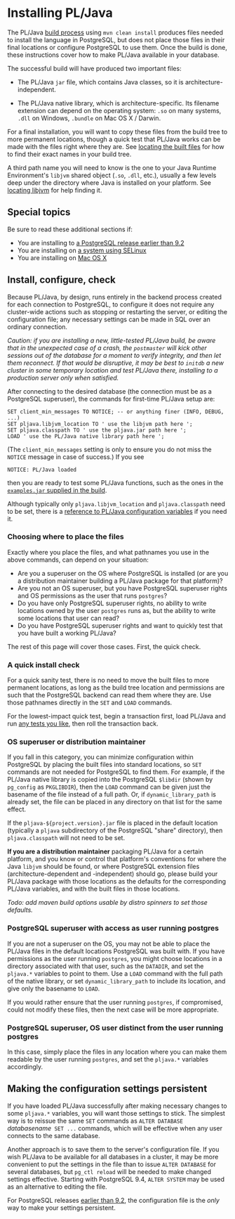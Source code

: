 # Installing PL/Java

The PL/Java [build process][bld] using `mvn clean install` produces files
needed to install the language in PostgreSQL, but does not place those
files in their final locations or configure PostgreSQL to use them.
Once the build is done, these instructions cover how to make PL/Java available
in your database. 

[bld]: ../build/build.html

The successful build will have produced two important files:

* The PL/Java `jar` file, which contains Java classes, so it is
    architecture-independent.

* The PL/Java native library, which is architecture-specific. Its filename
    extension can depend on the operating system: `.so` on many systems,
    `.dll` on Windows, `.bundle` on Mac OS X / Darwin.

For a final installation, you will want to copy these files from the build tree
to more permanent locations, though a quick test that PL/Java works can be made
with the files right where they are. See [locating the built files][locate] for
how to find their exact names in your build tree.

A third path name you will need to know is the one to your Java Runtime
Environment's `libjvm` shared object (`.so`, `.dll`, etc.), usually a few
levels deep under the directory where Java is installed on your platform.
See [locating libjvm][jvmloc] for help finding it.

[locate]: locate.html
[jvmloc]: locatejvm.html

## Special topics

Be sure to read these additional sections if:

* You are installing to [a PostgreSQL release earlier than 9.2][pre92]
* You are installing on [a system using SELinux][selinux]
* You are installing on [Mac OS X][osx]

[pre92]: prepg92.html
[selinux]: selinux.html
[osx]: ../build/macosx.html

## Install, configure, check

Because PL/Java, by design, runs entirely in the backend process created
for each connection to PostgreSQL, to configure it does not require any
cluster-wide actions such as stopping or restarting the server, or editing
the configuration file; any necessary settings can be made in SQL over
an ordinary connection.

_Caution: if you are installing a new, little-tested PL/Java build, be aware
that in the unexpected case of a crash, the `postmaster` will kick other
sessions out of the database for a moment to verify integrity, and then let
them reconnect. If that would be disruptive, it may be best to `initdb` a
new cluster in some temporary location and test PL/Java there, installing to
a production server only when satisfied._

After connecting to the desired database (the connection must be as a
PostgreSQL superuser), the commands for first-time PL/Java setup are:

```
SET client_min_messages TO NOTICE; -- or anything finer (INFO, DEBUG, ...)
SET pljava.libjvm_location TO ' use the libjvm path here ';
SET pljava.classpath TO ' use the pljava.jar path here ';
LOAD ' use the PL/Java native library path here ';
```
(The `client_min_messages` setting is only to ensure you do not miss
the `NOTICE` message in case of success.) If you see

    NOTICE: PL/Java loaded

then you are ready to test some PL/Java functions, such as the ones
in the [`examples.jar` supplied in the build][examples].

[examples]: ../examples/examples.html

Although typically only `pljava.libjvm_location` and `pljava.classpath` need
to be set, there is a [reference to PL/Java configuration variables][varref]
if you need it.

[varref]: ../use/variables.html

### Choosing where to place the files

Exactly where you place the files, and what pathnames you use in the
above commands, can depend on your situation:

* Are you a superuser on the OS where PostgreSQL is installed (or are you
    a distribution maintainer building a PL/Java package for that platform)?
* Are you not an OS superuser, but you have PostgreSQL superuser rights and
    OS permissions as the user that runs `postgres`?
* Do you have only PostgreSQL superuser rights, no ability to write locations
    owned by the user `postgres` runs as, but the ability to write some
    locations that user can read?
* Do you have PostgreSQL superuser rights and want to quickly test that you have
    built a working PL/Java?

The rest of this page will cover those cases. First, the quick check.

### A quick install check

For a quick sanity test, there is no need to move the built files to more
permanent locations, as long as the build tree location and permissions are
such that the PostgreSQL backend can read them where they are. Use those
pathnames directly in the `SET` and `LOAD` commands.

For the lowest-impact quick test, begin a transaction first, load PL/Java
and run [any tests you like][examples], then roll the transaction back.

### OS superuser or distribution maintainer

If you fall in this category, you can minimize configuration within
PostgreSQL by placing the built files into standard locations,
so `SET` commands are not needed for PostgreSQL to find them. For example,
if the PL/Java native library is copied into the PostgreSQL `$libdir`
(shown by `pg_config` as `PKGLIBDIR`), then the `LOAD` command can be
given just the basename of the file instead of a full path. Or, if
`dynamic_library_path` is already set, the file can be placed in any
directory on that list for the same effect.

If the `pljava-${project.version}.jar` file is placed in the default location
(typically a `pljava` subdirectory of the PostgreSQL "share" directory), then
`pljava.classpath` will not need to be set.

**If you are a distribution maintainer** packaging PL/Java for a certain
platform, and you know or control that platform's conventions for where
the Java `libjvm` should be found, or where PostgreSQL extension files
(architecture-dependent and -independent) should go, please build your
PL/Java package with those locations as the defaults for the corresponding
PL/Java variables, and with the built files in those locations.

_Todo: add maven build options usable by distro spinners to set those defaults._

### PostgreSQL superuser with access as user running postgres

If you are not a superuser on the OS, you may not be able to place the
PL/Java files in the default locations PostgreSQL was built with.
If you have permissions as the user running `postgres`, you might choose
locations in a directory associated with that user, such as the `DATADIR`,
and set the `pljava.*` variables to point to them. Use a `LOAD` command
with the full path of the native library, or set `dynamic_library_path` to
include its location, and give only the basename to `LOAD`.

If you would rather ensure that the user running `postgres`, if compromised,
could not modify these files, then the next case will be more appropriate.

### PostgreSQL superuser, OS user distinct from the user running postgres

In this case, simply place the files in any location where you can make them
readable by the user running `postgres`, and set the `pljava.*` variables
accordingly.

## Making the configuration settings persistent

If you have loaded PL/Java successfully after making necessary changes to
some `pljava.*` variables, you will want those settings to stick. The simplest
way is to reissue the same `SET` commands as `ALTER DATABASE ` *databasename*`
SET ...` commands, which will be effective when any user connects to the same
database.

Another approach is to save them to the server's configuration file.
If you wish PL/Java to be available for all databases in a cluster, it may
be more convenient to put the settings in the file than to issue
`ALTER DATABASE` for several databases, but `pg_ctl reload` will be needed
to make changed settings effective. Starting with PostgreSQL 9.4,
`ALTER SYSTEM` may be used as an alternative to editing the file.

For PostgreSQL releases [earlier than 9.2][pre92], the configuration file is
the _only_ way to make your settings persistent.
